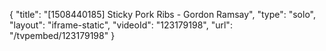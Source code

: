 {
    "title": "[1508440185] Sticky Pork Ribs - Gordon Ramsay",
    "type": "solo",
    "layout": "iframe-static",
    "videoId": "123179198",
    "url": "\/tvpembed\/123179198"
}
